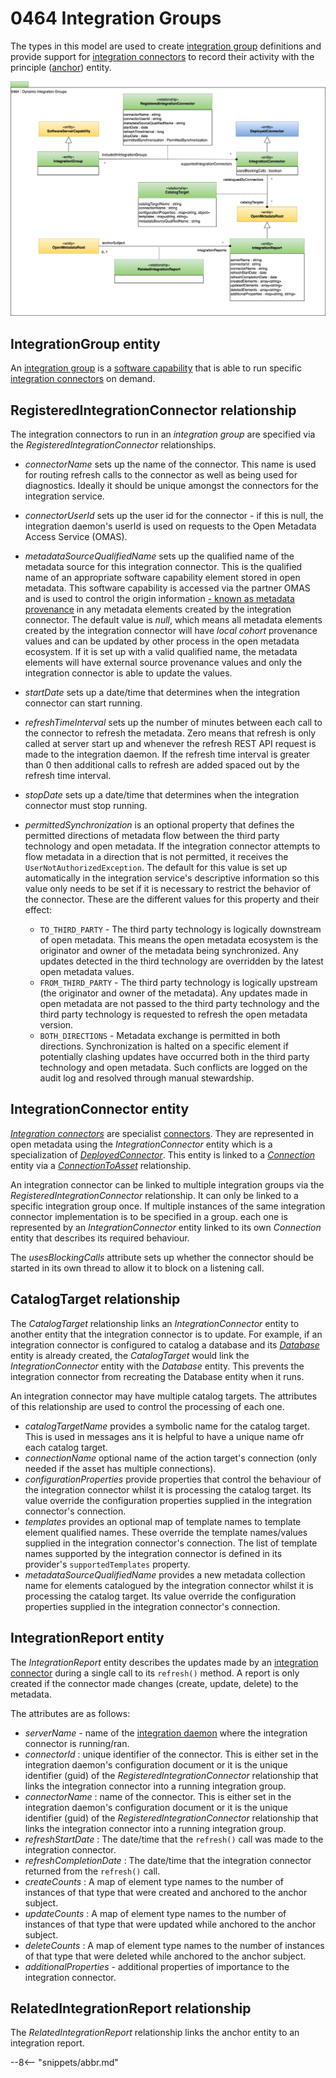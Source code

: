 <!-- SPDX-License-Identifier: CC-BY-4.0 -->
<!-- Copyright Contributors to the ODPi Egeria project. -->

# 0464 Integration Groups

The types in this model are used to create [integration group](/concepts/integration-group) definitions and provide support for [integration connectors](/concepts/integration-connector) to record their activity with the principle ([anchor](/concepts/anchor)) entity.

![UML](0464-Dynamic-Integration-Groups.svg)

## IntegrationGroup entity

An [integration group](/concepts/integration-group) is a [software capability](/types/0/0042-Software-Capabilities) that is able to run specific [integration connectors](/concepts/integration-connector) on demand.

## RegisteredIntegrationConnector relationship

The integration connectors to run in an *integration group* are specified via the *RegisteredIntegrationConnector* relationships.

- *connectorName* sets up the name of the connector. This name is used for routing refresh calls to the connector as well as being used for diagnostics. Ideally it should be unique amongst the connectors for the integration service.
- *connectorUserId* sets up the user id for the connector - if this is null, the integration daemon's userId is used on requests to the Open Metadata Access Service (OMAS).
- *metadataSourceQualifiedName* sets up the qualified name of the metadata source for this integration connector. This is the qualified name of an appropriate software capability element stored in open metadata. This software capability is accessed via the partner OMAS and is used to control the origin information [- known as metadata provenance](/features/metadata-provenance/overview) in any metadata elements created by the integration connector.  The default value is *null*, which means all metadata elements created by the integration connector will have *local cohort* provenance values and can be updated by other process in the open metadata ecosystem.  If it is set up with a valid qualified name, the metadata elements will have external source provenance values and only the integration connector is able to update the values.
- *startDate* sets up a date/time that determines when the integration connector can start running.
- *refreshTimeInterval* sets up the number of minutes between each call to the connector to refresh the metadata. Zero means that refresh is only called at server start up and whenever the refresh REST API request is made to the integration daemon. If the refresh time interval is greater than 0 then additional calls to refresh are added spaced out by the refresh time interval.
- *stopDate* sets up a date/time that determines when the integration connector must stop running.
- *permittedSynchronization* is an optional property that defines the permitted directions of metadata flow between the third party technology and open metadata. If the integration connector attempts to flow metadata in a direction that is not permitted, it receives the `UserNotAuthorizedException`. The default for this value is set up automatically in the integration service's descriptive information so this value only needs to be set if it is necessary to restrict the behavior of the connector. These are the different values for this property and their effect:
    
    - `TO_THIRD_PARTY` - The third party technology is logically downstream of open metadata. This means the open metadata ecosystem is the originator and owner of the metadata being synchronized. Any updates detected in the third technology are overridden by the latest open metadata values.
    - `FROM_THIRD_PARTY` - The third party technology is logically upstream (the originator and owner of the metadata). Any updates made in open metadata are not passed to the third party technology and the third party technology is requested to refresh the open metadata version.
    - `BOTH_DIRECTIONS` - Metadata exchange is permitted in both directions. Synchronization is halted on a specific element if potentially clashing updates have occurred both in the third party technology and open metadata. Such conflicts are logged on the audit log and resolved through manual stewardship.

## IntegrationConnector entity

*[Integration connectors](/concepts/integration-connector)* are specialist [connectors](/concepts/connector).  They are represented in open metadata using the *IntegrationConnector* entity which is a specialization of *[DeployedConnector](/types/2/0215-Software-Components)*.  This entity is linked to a *[Connection](/types/2/0201-Connectors-and-Connections)* entity via a *[ConnectionToAsset](/types/2/0205-Connection-Linkage)* relationship.

An integration connector can be linked to multiple integration groups via the *RegisteredIntegrationConnector* relationship.  It can only be linked to a specific integration group once.  If multiple instances of the same integration connector implementation is to be specified in a group. each one is represented by an *IntegrationConnector* entity linked to its own *Connection* entity that describes its required behaviour.

The *usesBlockingCalls* attribute sets up whether the connector should be started in its own thread to allow it to block on a listening call.

## CatalogTarget relationship

The *CatalogTarget* relationship links an *IntegrationConnector* entity to another entity that the integration connector is to update.  For example, if an integration connector is configured to catalog a database and its [*Database*](/types/2/0224-Databases) entity is already created, the *CatalogTarget* would link the *IntegrationConnector* entity with the *Database* entity.  This prevents the integration connector from recreating the Database entity when it runs.

An integration connector may have multiple catalog targets.  The attributes of this relationship are used to control the processing of each one.

* *catalogTargetName* provides a symbolic name for the catalog target.  This is used in messages ans it is helpful to have a unique name ofr each catalog target.
* *connectionName* optional name of the action target's connection (only needed if the asset has multiple connections).
* *configurationProperties* provide properties that control the behaviour of the integration connector whilst it is processing the catalog target. Its value override the configuration properties supplied in the integration connector's connection.
* *templates* provides an optional map of template names to template element qualified names.  These override the template names/values supplied in the integration connector's connection.  The list of template names supported by the integration connector is defined in its provider's `supportedTemplates` property.
* *metadataSourceQualifiedName* provides a new metadata collection name for elements catalogued by the integration connector whilst it is processing the catalog target. Its value override the configuration properties supplied in the integration connector's connection.

## IntegrationReport entity

The *IntegrationReport* entity describes the updates made by an [integration connector](/concepts/integration-connector) during a single call to its `refresh()` method.  A report is only created if the connector made changes (create, update, delete) to the metadata.

The attributes are as follows:

* *serverName* - name of the [integration daemon](/concepts/integration-daemon) where the integration connector is running/ran.
* *connectorId* : unique identifier of the connector.  This is either set in the integration daemon's configuration document or it is the unique identifier (guid) of the *RegisteredIntegrationConnector* relationship that links the integration connector into a running integration group.
* *connectorName* : name of the connector.  This is either set in the integration daemon's configuration document or it is the unique identifier (guid) of the *RegisteredIntegrationConnector* relationship that links the integration connector into a running integration group.
* *refreshStartDate* : The date/time that the `refresh()` call was made to the integration connector.
* *refreshCompletionDate* : The date/time that the integration connector returned from the `refresh()` call.
* *createCounts* : A map of element type names to the number of instances of that type that were created and anchored to the anchor subject.
* *updateCounts* : A map of element type names to the number of instances of that type that were updated while anchored to the anchor subject.
* *deleteCounts* : A map of element type names to the number of instances of that type that were deleted while anchored to the anchor subject.
* *additionalProperties* - additional properties of importance to the integration connector.

## RelatedIntegrationReport relationship

The *RelatedIntegrationReport* relationship links the anchor entity to an integration report.


--8<-- "snippets/abbr.md"